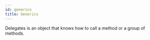 ```yaml
---
id: generics
title: Generics
---
```


Delegates is an object that knows how to call a method or a group of methods.


